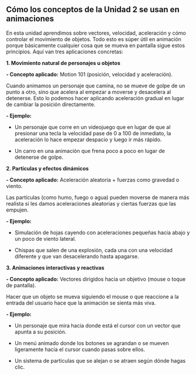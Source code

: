 ## Cómo los conceptos de la Unidad 2 se usan en animaciones

En esta unidad aprendimos sobre vectores, velocidad, aceleración y cómo controlar el movimiento de objetos. Todo esto es súper útil en animación porque básicamente cualquier cosa que se mueva en pantalla sigue estos principios. Aquí van tres aplicaciones concretas:

**1. Movimiento natural de personajes u objetos**

**- Concepto aplicado:** Motion 101 (posición, velocidad y aceleración).

Cuando animamos un personaje que camina, no se mueve de golpe de un punto a otro, sino que acelera al empezar a moverse y desacelera al detenerse. Esto lo podemos hacer aplicando aceleración gradual en lugar de cambiar la posición directamente.

  **- Ejemplo:**

- Un personaje que corre en un videojuego que en lugar de que al presionar una tecla la velocidad pase de 0 a 100 de inmediato, la aceleración lo hace empezar despacio y luego ir más rápido.

- Un carro en una animación que frena poco a poco en lugar de detenerse de golpe.

**2. Partículas y efectos dinámicos**

**- Concepto aplicado:** Aceleración aleatoria + fuerzas como gravedad o viento.

Las partículas (como humo, fuego o agua) pueden moverse de manera más realista si les damos aceleraciones aleatorias y ciertas fuerzas que las empujen.

  **- Ejemplo:**

- Simulación de hojas cayendo con aceleraciones pequeñas hacia abajo y un poco de viento lateral.

- Chispas que salen de una explosión, cada una con una velocidad diferente y que van desacelerando hasta apagarse.

**3. Animaciones interactivas y reactivas**

**- Concepto aplicado:** Vectores dirigidos hacia un objetivo (mouse o toque de pantalla).

Hacer que un objeto se mueva siguiendo el mouse o que reaccione a la entrada del usuario hace que la animación se sienta más viva.

  **- Ejemplo:**

- Un personaje que mira hacia donde está el cursor con un vector que apunta a su posición.

- Un menú animado donde los botones se agrandan o se mueven ligeramente hacia el cursor cuando pasas sobre ellos.

- Un sistema de partículas que se alejan o se atraen según dónde hagas clic.

